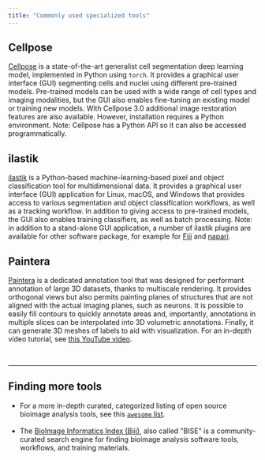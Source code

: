 ```yaml
---
title: "Commonly used specialized tools"
---
```


## Cellpose

[Cellpose](https://www.cellpose.org) is a state-of-the-art generalist cell segmentation deep learning model, implemented in Python using `torch`. It provides a graphical user interface (GUI) segmenting cells and nuclei using different pre-trained models. Pre-trained models can be used with a wide range of cell types and imaging modalities, but the GUI also enables fine-tuning an existing model or training new models. With Cellpose 3.0 additional image restoration features are also available. However, installation requires a Python environment. Note: Cellpose has a Python API so it can also be accessed programmatically.

## ilastik

[ilastik](https://www.ilastik.org) is a Python-based machine-learning-based pixel and object classification tool for multidimensional data. It provides a graphical user interface (GUI) application for Linux, macOS, and Windows that provides access to various segmentation and object classification workflows, as well as a tracking workflow. In addition to giving access to pre-trained models, the GUI also enables training classifiers, as well as batch processing. Note: in addition to a stand-alone GUI application, a number of ilastik plugins are available for other software package, for example for [Fiji](#fiji) and [napari](#napari).

## Paintera

[Paintera](https://github.com/saalfeldlab/paintera) is a dedicated annotation tool that was designed for performant annotation of large 3D datasets, thanks to multiscale rendering. It provides orthogonal views but also permits painting planes of structures that are not aligned with the actual imaging planes, such as neurons. It is possible to easily fill contours to quickly annotate areas and, importantly, annotations in multiple slices can be interpolated into 3D volumetric annotations. Finally, it can generate 3D meshes of labels to aid with visualization. For an in-depth video tutorial, see [this YouTube video](https://www.youtube.com/watch?v=ZDcK0aCLoRc).

&nbsp;

---


## Finding more tools

- For a more in-depth curated, categorized listing of open source bioimage analysis tools, see this [`awesome` list](https://github.com/hallvaaw/awesome-biological-image-analysis#awesome-biological-image-analysis-).  
&nbsp;
- The [BioImage Informatics Index (Biii)](https://biii.eu), also called "BISE" is a community-curated search engine for finding bioimage analysis software tools, workflows, and training materials.
